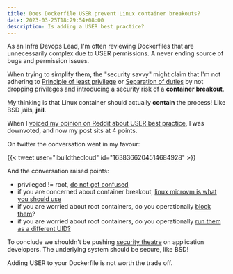 ```yaml
---
title: Does Dockerfile USER prevent Linux container breakouts?
date: 2023-03-25T18:29:54+08:00
description: Is adding a USER best practice?
---
```


As an Infra Devops Lead, I'm often reviewing Dockerfiles that are unnecessarily
complex due to USER permissions. A never ending source of bugs and permission
issues.

When trying to simplify them, the "security savvy" might claim that I'm not
adhering to [Principle of least
privilege](https://en.wikipedia.org/wiki/Principle_of_least_privilege) or
[Separation of
duties](https://twitter.com/shinygoldbars/status/1638368021940178949) by not
dropping privileges and introducing a security risk of a **container
breakout**.

My thinking is that Linux container should actually **contain** the process!
Like BSD jails, **jail**.

When I [voiced my opinion on Reddit about USER best
practice](https://www.reddit.com/r/docker/comments/11x3itv/is_adding_a_user_best_practice/),
I was downvoted, and now my post sits at 4 points.

On twitter the conversation went in my favour:

{{< tweet user="ibuildthecloud" id="1638366204514684928" >}}

And the conversation raised points:

- privileged != root, [do not get confused](https://twitter.com/ibuildthecloud/status/1638788245264961538)
- if you are concerned about container breakout, [linux microvm is what you should use](https://twitter.com/ibuildthecloud/status/1638920893488594946)
- if you are worried about root containers, do you operationally [block them](https://twitter.com/ibuildthecloud/status/1638428212404568064)?
- if you are worried about root containers, do you operationally [run them as a different UID?](https://twitter.com/allingeek/status/1638595225068404736)

To conclude we shouldn't be pushing [security
theatre](https://en.wikipedia.org/wiki/Security_theater) on application
developers. The underlying system should be secure, like BSD!

Adding USER to your Dockerfile is not worth the trade off.
